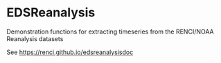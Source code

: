 # EDSReanalysis
Demonstration functions for extracting timeseries from the RENCI/NOAA Reanalysis datasets

See https://renci.github.io/edsreanalysisdoc 

